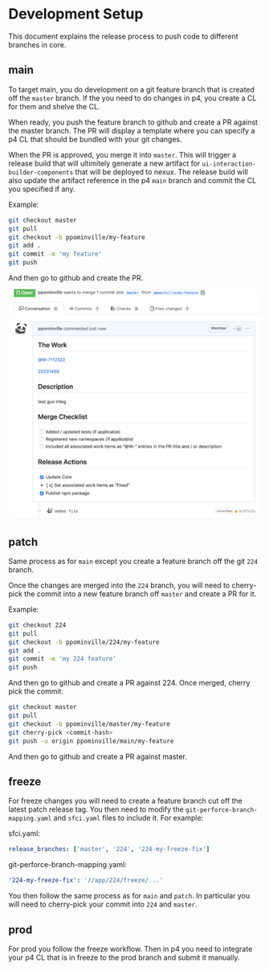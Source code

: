 # Development Setup

This document explains the release process to push code to different branches in core.

## main

To target main, you do development on a git feature branch that is created off the `master` branch. If the you need to do changes in p4, you create a CL for them and shelve the CL.

When ready, you push the feature branch to github and create a PR against the master branch. The PR will display a template where you can specify a p4 CL that should be bundled with your git changes.

When the PR is approved, you merge it into `master`. This will trigger a release build that will ultimitely generate a new artifact for `ui-interaction-builder-components` that will be deployed to nexux. The release build will also update the artifact reference in the p4 `main` branch and commit the CL you specified if any.

Example:

```sh
git checkout master
git pull
git checkout -b ppominville/my-feature
git add .
git commit -m 'my feature'
git push
```

And then go to github and create the PR.

![Sample PR](assets/pr.png 'Sample PR')

## patch

Same process as for `main` except you create a feature branch off the git `224` branch.

Once the changes are merged into the `224` branch, you will need to cherry-pick the commit into a new feature branch off `master` and create a PR for it.

Example:

```sh
git checkout 224
git pull
git checkout -b ppominville/224/my-feature
git add .
git commit -m 'my 224 feature'
git push
```

And then go to github and create a PR against 224. Once merged, cherry pick the commit:

```sh
git checkout master
git pull
git checkout -b ppominville/master/my-feature
git cherry-pick <commit-hash>
git push -u origin ppominville/main/my-feature
```

And then go to github and create a PR against master.

## freeze

For freeze changes you will need to create a feature branch cut off the latest patch release tag. You then need to modify the `git-perforce-branch-mapping.yaml` and `sfci.yaml` files to include it. For example:

sfci.yaml:

```yaml
release_branches: ['master', '224', '224-my-freeze-fix']
```

git-perforce-branch-mapping.yaml:

```yaml
'224-my-freeze-fix': '//app/224/freeze/...'
```

You then follow the same process as for `main` and `patch`. In particular you will need to cherry-pick your commit into `224` and `master`.

## prod

For prod you follow the freeze workflow. Then in p4 you need to integrate your p4 CL that is in freeze to the prod branch and submit it manually.
